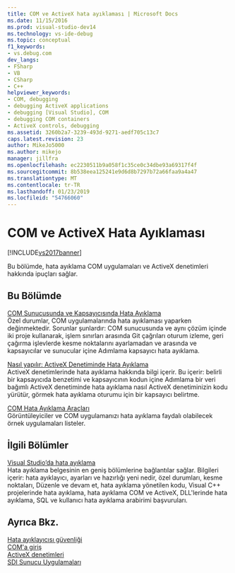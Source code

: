```yaml
---
title: COM ve ActiveX hata ayıklaması | Microsoft Docs
ms.date: 11/15/2016
ms.prod: visual-studio-dev14
ms.technology: vs-ide-debug
ms.topic: conceptual
f1_keywords:
- vs.debug.com
dev_langs:
- FSharp
- VB
- CSharp
- C++
helpviewer_keywords:
- COM, debugging
- debugging ActiveX applications
- debugging [Visual Studio], COM
- debugging COM containers
- ActiveX controls, debugging
ms.assetid: 3260b2a7-3239-493d-9271-aedf705c13c7
caps.latest.revision: 23
author: MikeJo5000
ms.author: mikejo
manager: jillfra
ms.openlocfilehash: ec2230511b9a058f1c35ce0c34dbe93a69317f4f
ms.sourcegitcommit: 8b538eea125241e9d6d8b7297b72a66faa9a4a47
ms.translationtype: MT
ms.contentlocale: tr-TR
ms.lasthandoff: 01/23/2019
ms.locfileid: "54766060"
---
```

# <a name="com-and-activex-debugging"></a>COM ve ActiveX Hata Ayıklaması
[!INCLUDE[vs2017banner](../includes/vs2017banner.md)]

Bu bölümde, hata ayıklama COM uygulamaları ve ActiveX denetimleri hakkında ipuçları sağlar.  
  
## <a name="in-this-section"></a>Bu Bölümde  
 [COM Sunucusunda ve Kapsayıcısında Hata Ayıklama](../debugger/com-server-and-container-debugging.md)  
 Özel durumlar, COM uygulamalarında hata ayıklaması yaparken değinmektedir. Sorunlar şunlardır: COM sunucusunda ve aynı çözüm içinde iki proje kullanarak, işlem sınırları arasında Git çağrıları oturum izleme, geri çağırma işlevlerde kesme noktalarını ayarlamadan ve arasında ve kapsayıcılar ve sunucular içine Adımlama kapsayıcı hata ayıklama.  
  
 [Nasıl yapılır: ActiveX Denetiminde Hata Ayıklama](../debugger/how-to-debug-an-activex-control.md)  
 ActiveX denetimlerinde hata ayıklama hakkında bilgi içerir. Bu içerir: belirli bir kapsayıcıda benzetimi ve kapsayıcının kodun içine Adımlama bir veri bağımlı ActiveX denetiminde hata ayıklama nasıl ActiveX denetiminizin kodu yürütür, görmek hata ayıklama oturumu için bir kapsayıcı belirtme.  
  
 [COM Hata Ayıklama Araçları](../debugger/com-debugging-tools.md)  
 Görüntüleyiciler ve COM uygulamanızı hata ayıklama faydalı olabilecek örnek uygulamaları listeler.  
  
## <a name="related-sections"></a>İlgili Bölümler  
 [Visual Studio’da hata ayıklama](../debugger/debugging-in-visual-studio.md)  
 Hata ayıklama belgesinin en geniş bölümlerine bağlantılar sağlar. Bilgileri içerir: hata ayıklayıcı, ayarları ve hazırlığı yeni nedir, özel durumları, kesme noktaları, Düzenle ve devam et, hata ayıklama yönetilen kodu, Visual C++ projelerinde hata ayıklama, hata ayıklama COM ve ActiveX, DLL'lerinde hata ayıklama, SQL ve kullanıcı hata ayıklama arabirimi başvuruları.  
  
## <a name="see-also"></a>Ayrıca Bkz.  
 [Hata ayıklayıcısı güvenliği](../debugger/debugger-security.md)   
 [COM'a giriş](http://msdn.microsoft.com/library/120735d9-db71-4ad3-a730-ce576ea2354e)   
 [ActiveX denetimleri](http://msdn.microsoft.com/library/52aaec4d-3889-402e-b57d-758078f8ac57)   
 [SDI Sunucu Uygulamaları](../debugger/sdi-server-applications.md)
